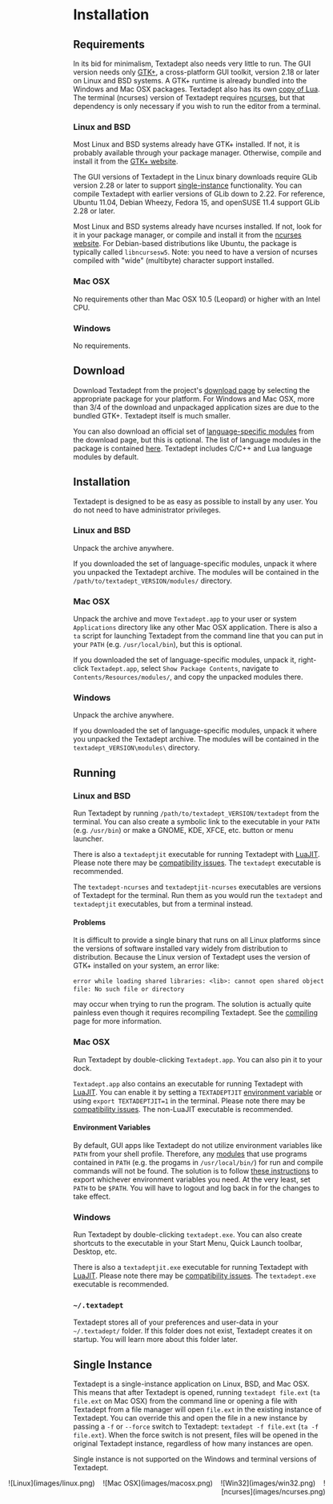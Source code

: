 # Installation

## Requirements

In its bid for minimalism, Textadept also needs very little to run. The GUI
version needs only [GTK+][], a cross-platform GUI toolkit, version 2.18 or later
on Linux and BSD systems. A GTK+ runtime is already bundled into the Windows
and Mac OSX packages. Textadept also has its own [copy of Lua][]. The terminal
(ncurses) version of Textadept requires [ncurses][], but that dependency is only
necessary if you wish to run the editor from a terminal.

[GTK+]: http://gtk.org
[copy of Lua]: 11_Scripting.html#Lua.Configuration
[ncurses]: http://invisible-island.net/ncurses/ncurses.html

### Linux and BSD

Most Linux and BSD systems already have GTK+ installed. If not, it is probably
available through your package manager. Otherwise, compile and install it from
the [GTK+ website][].

The GUI versions of Textadept in the Linux binary downloads require GLib version
2.28 or later to support [single-instance](#Single.Instance) functionality. You
can compile Textadept with earlier versions of GLib down to 2.22. For reference,
Ubuntu 11.04, Debian Wheezy, Fedora 15, and openSUSE 11.4 support GLib 2.28 or
later.

Most Linux and BSD systems already have ncurses installed. If not, look for it in
your package manager, or compile and install it from the [ncurses website][].
For Debian-based distributions like Ubuntu, the package is typically called
`libncursesw5`. Note: you need to have a version of ncurses compiled with "wide"
(multibyte) character support installed.

[GTK+ website]: http://www.gtk.org/download-linux.html
[ncurses website]: http://invisible-island.net/ncurses/#download_ncurses

### Mac OSX

No requirements other than Mac OSX 10.5 (Leopard) or higher with an Intel CPU.

### Windows

No requirements.

## Download

Download Textadept from the project's [download page][] by selecting the
appropriate package for your platform. For Windows and Mac OSX, more than 3/4 of
the download and unpackaged application sizes are due to the bundled GTK+.
Textadept itself is much smaller.

You can also download an official set of [language-specific modules][] from the
download page, but this is optional. The list of language modules in the package
is contained [here][]. Textadept includes C/C++ and Lua language modules by
default.

[download page]: http://foicica.com/textadept/download
[language-specific modules]: 07_Modules.html#Language-Specific
[here]: http://foicica.com/hg

## Installation

Textadept is designed to be as easy as possible to install by any user. You do
not need to have administrator privileges.

### Linux and BSD

Unpack the archive anywhere.

If you downloaded the set of language-specific modules, unpack it where you
unpacked the Textadept archive. The modules will be contained in the
`/path/to/textadept_VERSION/modules/` directory.

### Mac OSX

Unpack the archive and move `Textadept.app` to your user or system
`Applications` directory like any other Mac OSX application. There is also a
`ta` script for launching Textadept from the command line that you can put in
your `PATH` (e.g. `/usr/local/bin`), but this is optional.

If you downloaded the set of language-specific modules, unpack it, right-click
`Textadept.app`, select `Show Package Contents`, navigate to
`Contents/Resources/modules/`, and copy the unpacked modules there.

### Windows

Unpack the archive anywhere.

If you downloaded the set of language-specific modules, unpack it where you
unpacked the Textadept archive. The modules will be contained in the
`textadept_VERSION\modules\` directory.

## Running

### Linux and BSD

Run Textadept by running `/path/to/textadept_VERSION/textadept` from the
terminal. You can also create a symbolic link to the executable in your `PATH`
(e.g. `/usr/bin`) or make a GNOME, KDE, XFCE, etc. button or menu launcher.

There is also a `textadeptjit` executable for running Textadept with [LuaJIT][].
Please note there may be [compatibility issues][]. The `textadept` executable is
recommended.

The `textadept-ncurses` and `textadeptjit-ncurses` executables are versions of
Textadept for the terminal. Run them as you would run the `textadept` and
`textadeptjit` executables, but from a terminal instead.

[LuaJIT]: http://luajit.org
[compatibility issues]: 11_Scripting.html#LuaJIT

#### Problems

It is difficult to provide a single binary that runs on all Linux platforms
since the versions of software installed vary widely from distribution to
distribution. Because the Linux version of Textadept uses the version of GTK+
installed on your system, an error like:

    error while loading shared libraries: <lib>: cannot open shared object
    file: No such file or directory

may occur when trying to run the program. The solution is actually quite
painless even though it requires recompiling Textadept. See the [compiling][]
page for more information.

[compiling]: 12_Compiling.html

### Mac OSX

Run Textadept by double-clicking `Textadept.app`. You can also pin it to your
dock.

`Textadept.app` also contains an executable for running Textadept with
[LuaJIT][]. You can enable it by setting a `TEXTADEPTJIT`
[environment variable](#Environment.Variables) or using `export TEXTADEPTJIT=1`
in the terminal. Please note there may be [compatibility issues][]. The
non-LuaJIT executable is recommended.

[LuaJIT]: http://luajit.org
[compatibility issues]: 11_Scripting.html#LuaJIT

#### Environment Variables

By default, GUI apps like Textadept do not utilize environment variables like
`PATH` from your shell profile. Therefore, any [modules][] that use programs
contained in `PATH` (e.g. the progams in `/usr/local/bin/`) for run and compile
commands will not be found. The solution is to follow [these instructions][] to
export whichever environment variables you need. At the very least, set `PATH`
to be `$PATH`. You will have to logout and log back in for the changes to take
effect.

[modules]: 07_Modules.html
[these instructions]: http://developer.apple.com/library/mac/#qa/qa1067/_index.html

### Windows

Run Textadept by double-clicking `textadept.exe`. You can also create shortcuts
to the executable in your Start Menu, Quick Launch toolbar, Desktop, etc.

There is also a `textadeptjit.exe` executable for running Textadept with
[LuaJIT][]. Please note there may be [compatibility issues][]. The
`textadept.exe` executable is recommended.

[LuaJIT]: http://luajit.org
[compatibility issues]: 11_Scripting.html#LuaJIT

### `~/.textadept`

Textadept stores all of your preferences and user-data in your `~/.textadept/`
folder. If this folder does not exist, Textadept creates it on startup. You will
learn more about this folder later.

## Single Instance

Textadept is a single-instance application on Linux, BSD, and Mac OSX. This
means that after Textadept is opened, running `textadept file.ext`
(`ta file.ext` on Mac OSX) from the command line or opening a file with
Textadept from a file manager will open `file.ext` in the existing instance of
Textadept. You can override this and open the file in a new instance by passing
a `-f` or `--force` switch to Textadept: `textadept -f file.ext`
(`ta -f file.ext`). When the force switch is not present, files will be opened
in the original Textadept instance, regardless of how many instances are open.

Single instance is not supported on the Windows and terminal versions of
Textadept.

<span style="display: block; text-align: right; margin-left: -10em;">
![Linux](images/linux.png)
&nbsp;&nbsp;
![Mac OSX](images/macosx.png)
&nbsp;&nbsp;
![Win32](images/win32.png)
&nbsp;&nbsp;
![ncurses](images/ncurses.png)
</span>
